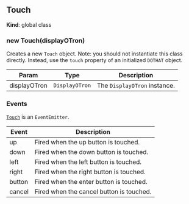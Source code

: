 <a name="Touch"></a>
## Touch
**Kind**: global class  
<a name="new_Touch_new"></a>
### new Touch(displayOTron)
Creates a new `Touch` object.
Note: you should not instantiate this class directly. Instead, use the `touch` property of an initialized `DOTHAT` object.


| Param | Type | Description |
| --- | --- | --- |
| displayOTron | <code>DisplayOTron</code> | The `DisplayOTron` instance. |

### Events
<code>[Touch](#Touch)</code> is an `EventEmitter`. 

| Event | Description |
| --- | --- |
| up | Fired when the up button is touched. |
| down | Fired when the down button is touched. |
| left | Fired when the left button is touched. |
| right | Fired when the right button is touched. |
| button | Fired when the enter button is touched. |
| cancel | Fired when the cancel button is touched. |
